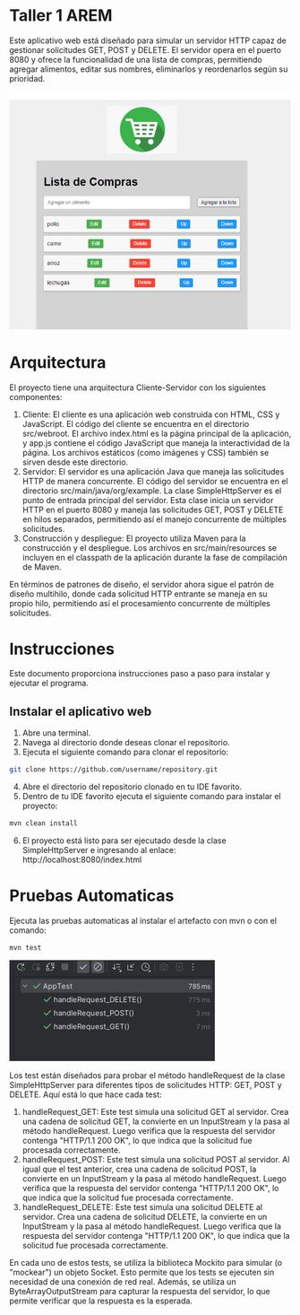 # Taller 1 AREM

Este aplicativo web está diseñado para simular un servidor HTTP capaz de gestionar solicitudes GET, POST y DELETE. El servidor opera en el puerto 8080 y ofrece la funcionalidad de una lista de compras, permitiendo agregar alimentos, editar sus nombres, eliminarlos y reordenarlos según su prioridad.

![img_1.png](src/main/resources/img_1.png)
# Arquitectura
El proyecto tiene una arquitectura Cliente-Servidor con los siguientes componentes:

1. Cliente: El cliente es una aplicación web construida con HTML, CSS y JavaScript. El código del cliente se encuentra en el directorio src/webroot. El archivo index.html es la página principal de la aplicación, y app.js contiene el código JavaScript que maneja la interactividad de la página. Los archivos estáticos (como imágenes y CSS) también se sirven desde este directorio.  
2. Servidor: El servidor es una aplicación Java que maneja las solicitudes HTTP de manera concurrente. El código del servidor se encuentra en el directorio src/main/java/org/example. La clase SimpleHttpServer es el punto de entrada principal del servidor. Esta clase inicia un servidor HTTP en el puerto 8080 y maneja las solicitudes GET, POST y DELETE en hilos separados, permitiendo así el manejo concurrente de múltiples solicitudes.  
3. Construcción y despliegue: El proyecto utiliza Maven para la construcción y el despliegue. Los archivos en src/main/resources se incluyen en el classpath de la aplicación durante la fase de compilación de Maven.

En términos de patrones de diseño, el servidor ahora sigue el patrón de diseño multihilo, donde cada solicitud HTTP entrante se maneja en su propio hilo, permitiendo así el procesamiento concurrente de múltiples solicitudes.
# Instrucciones

Este documento proporciona instrucciones paso a paso para instalar y ejecutar el programa.

## Instalar el aplicativo web

1. Abre una terminal.
2. Navega al directorio donde deseas clonar el repositorio.
3. Ejecuta el siguiente comando para clonar el repositorio:

```bash
git clone https://github.com/username/repository.git
```
4. Abre el directorio del repositorio clonado en tu IDE favorito.
5. Dentro de tu IDE favorito ejecuta el siguiente comando para instalar el proyecto:
```bash
mvn clean install
```
6. El proyecto está listo para ser ejecutado desde la clase SimpleHttpServer e ingresando al enlace: http://localhost:8080/index.html

# Pruebas Automaticas
Ejecuta las pruebas automaticas al instalar el artefacto con mvn o con el comando:

```bash
mvn test
```

![img.png](src/main/resources/img.png)

Los test están diseñados para probar el método handleRequest de la clase SimpleHttpServer para diferentes tipos de solicitudes HTTP: GET, POST y DELETE. Aquí está lo que hace cada test:  

1. handleRequest_GET: Este test simula una solicitud GET al servidor. Crea una cadena de solicitud GET, la convierte en un InputStream y la pasa al método handleRequest. Luego verifica que la respuesta del servidor contenga "HTTP/1.1 200 OK", lo que indica que la solicitud fue procesada correctamente.
2. handleRequest_POST: Este test simula una solicitud POST al servidor. Al igual que el test anterior, crea una cadena de solicitud POST, la convierte en un InputStream y la pasa al método handleRequest. Luego verifica que la respuesta del servidor contenga "HTTP/1.1 200 OK", lo que indica que la solicitud fue procesada correctamente.  
3. handleRequest_DELETE: Este test simula una solicitud DELETE al servidor. Crea una cadena de solicitud DELETE, la convierte en un InputStream y la pasa al método handleRequest. Luego verifica que la respuesta del servidor contenga "HTTP/1.1 200 OK", lo que indica que la solicitud fue procesada correctamente.

En cada uno de estos tests, se utiliza la biblioteca Mockito para simular (o "mockear") un objeto Socket. Esto permite que los tests se ejecuten sin necesidad de una conexión de red real. Además, se utiliza un ByteArrayOutputStream para capturar la respuesta del servidor, lo que permite verificar que la respuesta es la esperada.